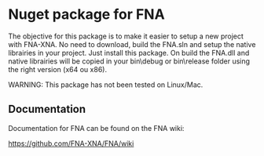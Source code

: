 # Nuget package for FNA
The objective for this package is to make it easier to setup a new project with FNA-XNA.
No need to download, build the FNA.sln and setup the native librairies in your project. Just install this package. On build the FNA.dll and native librairies will be copied in your bin\debug or bin\release folder using the right version (x64 ou x86).

WARNING: This package has not been tested on Linux/Mac.


## Documentation
Documentation for FNA can be found on the FNA wiki:

https://github.com/FNA-XNA/FNA/wiki